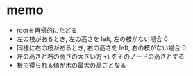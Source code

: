 # memo

- rootを再帰的にたどる
- 左の枝があるとき, 左の高さを left, 左の枝がない場合 0
- 同様に右の枝があるとき, 右の高さを left, 右の枝がない場合 0
- 左の高さと右の高さの大きい方 `+1` をそのノードの高さとする
- 根で得られる値が木の最大の高さとなる
